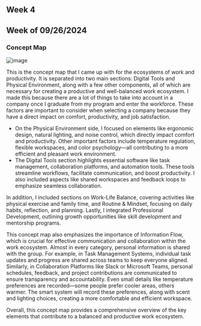 ## Week 4
## Week of 09/26/2024
### Concept Map
![image](https://github.com/user-attachments/assets/c35acd14-814d-49e5-af77-a097aad0e24e)

This is the concept map that I came up with for the ecosystems of work and productivity. It is separated into two main sections: Digital Tools and Physical Environment, along with a few other components, all of which are necessary for creating a productive and well-balanced work ecosystem. I made this because there are a lot of things to take into account in a company once I graduate from my program and enter the workforce. These factors are important to consider when selecting a company because they have a direct impact on comfort, productivity, and job satisfaction.
- On the Physical Environment side, I focused on elements like ergonomic design, natural lighting, and noise control, which directly impact comfort and productivity. Other important factors include temperature regulation, flexible workspaces, and color psychology—all contributing to a more efficient and pleasant work environment.
- The Digital Tools section highlights essential software like task management, collaboration platforms, and automation tools. These tools streamline workflows, facilitate communication, and boost productivity. I also included aspects like shared workspaces and feedback loops to emphasize seamless collaboration.

In addition, I included sections on Work-Life Balance, covering activities like physical exercise and family time, and Routine & Mindset, focusing on daily habits, reflection, and planning. Lastly, I integrated Professional Development, outlining growth opportunities like skill development and mentorship programs.

This concept map also emphasizes the importance of Information Flow, which is crucial for effective communication and collaboration within the work ecosystem. Almost in every category, personal information is shared with the group. For example, in Task Management Systems, individual task updates and progress are shared across teams to keep everyone aligned. Similarly, in Collaboration Platforms like Slack or Microsoft Teams, personal schedules, feedback, and project contributions are communicated to ensure transparency and accountability. Even small details like temperature preferences are recorded—some people prefer cooler areas, others warmer. The smart system will record these preferences, along with scent and lighting choices, creating a more comfortable and efficient workspace.

Overall, this concept map provides a comprehensive overview of the key elements that contribute to a balanced and productive work ecosystem.
